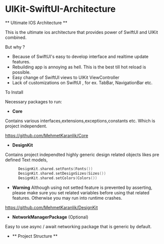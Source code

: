 # UIKit-SwiftUI-Architecture

** Ultimate IOS Architecture ** 


This is the ultimate ios architecture that provides power of SwiftUI and UIKit combined.

But why ? 

- Because of SwiftUI's easy to develop interface and realtime update features.
- Rebuilding app is annoying as hell. This is the best till hot reload is possible.
- Easy change of SwiftUI views to UIKit ViewController
- Lack of customizations on SwiftUI , for ex. TabBar, NavigationBar etc.

To Install 

Necessary packages to run:

- **Core**

Contains various interfaces,extensions,exceptions,constants etc. Which is project independent.

https://github.com/MehmetKaranlik/Core

- **DesignKit**

Contains project independted highly generic design related objects likes pre defined Text models,


```swift
      DesignKit.shared.setFonts(Fonts())
      DesignKit.shared.setDesignSizes(Sizes())
      DesignKit.shared.setColors(Colors())
```

- **Warning** 
Although using not setted feature is prevented by asserting, please make sure you set related variables before using that related features.
Otherwise you may run into runtime crashes.

https://github.com/MehmetKaranlik/DesignKit

- **NetworkManagerPackage** (Optional)

Easy to use async / await  networking package that is generic by default.



- ** Project Structure ** 



